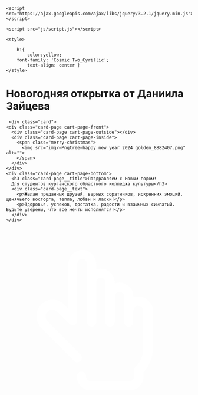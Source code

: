 <!DOCTYPE html>
<html lang="en">
<head>
    <meta charset="UTF-8">
    <title>Новогодняя открытка от Даниила Зайцева</title>
    <link href="https://fonts.googleapis.com/css?family=Open+Sans:400,700" rel="stylesheet">
    <link rel="stylesheet" type="text/css" href="css/normalize.css" />
    <link rel="stylesheet" type="text/css" href="css/main.css">
    
    <script src="https://ajax.googleapis.com/ajax/libs/jquery/3.2.1/jquery.min.js"></script>
    
    <script src="js/script.js"></script>
    
    <style>
    
        h1{
            color:yellow;
        font-family: 'Cosmic Two_Cyrillic';
            text-align: center }
    </style>
    
</head>
<body>
    <h1>Новогодняя открытка от Даниила Зайцева</h1>
    
     <div class="card">
    <div class="card-page cart-page-front">
      <div class="card-page cart-page-outside"></div>
      <div class="card-page cart-page-inside">
        <span class="merry-christmas">
          <img src="img/—Pngtree—happy new year 2024 golden_8882407.png" alt="">
        </span>
      </div>
    </div>
    <div class="card-page cart-page-bottom">
      <h3 class="card-page__title">Поздравляем с Новым годом! 
      Для студентов курганского областного колледжа культуры</h3>
      <div class="card-page__text">
        <p>Желаю преданных друзей, верных соратников, искренних эмоций, щенячьего восторга, тепла, любви и ласки!</p>
        <p>Здоровья, успехов, достатка, радости и взаимных симпатий. Будьте уверены, что все мечты исполнятся!</p>
      </div>
    </div>
  </div>

  <span class="click-icon">
    <svg viewBox="0 0 40 40" xmlns="http://www.w3.org/2000/svg"><path fill="#fff" d="M31.6 17.7V26c0 1.9-.7 3.7-2 5.1v.9c0 1.6-1.3 3-3 3h-8.4c-1.6 0-3-1.3-3-3 0-.6.5-1 1-1s1 .4 1 1c0 .5.4 1 1 1h8.4c.5 0 1-.4 1-1v-1.2-.3-.1c0-.1.1-.2.2-.3 1.1-1.1 1.7-2.5 1.7-4v-8.3c0-.3-.1-.5-.3-.7-.1-.1-.5-.4-1-.3-.4.1-.8.6-.8 1.1v2.4c0 .6-.5 1-1 1s-1-.4-1-1v-5.5c0-.3-.1-.5-.3-.7s-.4-.3-.7-.3c-.5 0-1 .5-1 1v5.5c0 .6-.5 1-1 1s-1-.4-1-1v-8.5c0-.3-.1-.5-.3-.7s-.4-.3-.7-.3c-.5 0-1 .5-1 1v8.5c0 .6-.5 1-1 1s-1-.4-1-1V7.7c0-.3-.1-.5-.3-.7-.1-.1-.5-.4-1-.3-.4.1-.8.6-.8 1.1V20c0 .4-.2.8-.6.9-.4.2-.8.1-1.1-.2L11 18.1c-.6-.6-1.6-.6-2.2.1-.5.6-.4 1.5.2 2.1l7 7c.4.4.4 1 0 1.4-.2.2-.5.3-.7.3-.3 0-.5-.1-.7-.3l-7-7.1c-1.3-1.3-1.5-3.5-.3-4.8C8 16 9 15.5 10 15.5c.9 0 1.8.4 2.5 1l.9.9V7.9c0-1.4.9-2.7 2.3-3 1-.3 2.1 0 2.8.8.6.6.9 1.3.9 2.1V9c.3-.1.7-.2 1-.2.8 0 1.5.3 2.1.9s.9 1.3.9 2.1v.2c.3-.1.7-.2 1-.2.8 0 1.5.3 2.1.9s.9 1.3.9 2.1v.2c.1 0 .2-.1.3-.1 1-.3 2.1 0 2.8.8.8.5 1.1 1.3 1.1 2z"/></svg>
  </span>
    
</body>
</html>
